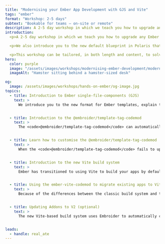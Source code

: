 ```yaml
---
title: "Modernising your Ember App Development with GJS and Vite"
tags: "ember"
format: "Workshop: 2-5 days"
subtext: "Bookable for teams – on-site or remote"
description: A 2-5 day workshop in which we teach you how to upgrade any Ember app to the most modern techiques in the Polaris Edition. We introduce you to single-file-components (GJS) and in which we go through a series of stages that each build on one another. Each topic is introduced via an in-depth presentation as well as a small, focussed demo application that illustrates the respective concept in practice.
introduction:
  <p>A 2-5 day workshop in which we teach you how to upgrade any Ember app to the most modern techniques in the Polaris Edition. We introduce you to single-file-components (GJS) and walk you through the template-tag-codemod that can upgrade all of your existing Ember templates to GJS.</p>

  <p>We also introduce you to the new default blueprint in Polaris that uses Vite by default to build your Ember app, and we walk you through the ember-vite-codemod that should simplify the migration path for your existing Ember apps.</p>

  <p>This workshop can be tailored, in both length and content, to solve specific challenges that you face in your application so reach out if you would like to discuss the topics you would like to see us cover.</p>
hero:
  color: purple
  image: "/assets/images/workshops/modernising-ember-development/modernising-ember-development-hero.jpg"
  imageAlt: "Hamster sitting behind a hamster-sized desk"

og:
  image: /assets/images/workshops/hands-on-ember/og-image.jpg
topics:
  - title: Introduction to Ember single-file-components (GJS)
    text: >
      We introduce you to the new format for Ember templates, explain the benefits of the new format, and discuss some of the new functionality and organisation this unlocks for Ember applications


  - title: Introduction to the @embroider/template-tag-codemod
    text: >
      The <code>@embroider/template-tag-codemod</code> can automatically convert all of your existing templates to GJS. You will learn how to run the codemod, how to understand the different options, and learn how to interperet the different kind of error messages that the codemod can show


  - title: Learn how to customise the @embroider/template-tag-codemod
    text: >
      When the <code>@embroider/template-tag-codemod</code> fails to update a file it can sometimes be because of a real problem in your codebase or it can be because you're relying on something custom that doesn't work any more in modern GJS templates. The codemod provides a number of customisations that can allow you to influence the migration and overcome some of these challenges, and we can show you how to best make use of these customisations. 


  - title: Introduction to the new Vite build system
    text: >
      Ember has transitioned to using Vite to build your apps by default, this gives you a significant improvemnt to your Developer Experience (DX) while developing your Ember app. With the new build system there are a few structural changes to how your apps are laid out and we will go through the new blueprint output to familiarise you with the new structure.


  - title: Using the ember-vite-codemod to migrate existing apps to Vite
    text: >
      Because of the differences between the classic build system and the new Vite based system it can be tricky to migrate from one to the other, this is why the <code>ember-vite-codemod</code> was created. The codemod can check for issues that you might see while migrating, alerting you to fix things before proceeding, and once everythign is good-to-go it will move the required files around for you and make the necessary changes to those files. We will go through some of the changes that the codemod will make and help you to identify any of the issues that can show up when upgrading your application.


  - title: Updating Addons to V2 (optional)
    text: >
      The new Vite-based build system uses Embroider to automatically convert classic v1 addons to v2 addons under the hood, this is great because it means that you don't need to convert all your addons before moving to Vite. If you have any internal addons that you maintain it can improve build times and significantly improve DX if you upgrade them to v2 instead of having Embroider do it every time you start a build. We can go through some of the techniques and considerations for upgrading classic v1 addons and work through a few example addons to show you real-world examples


leads:
  - handle: real_ate
---
```


<!--break-->
